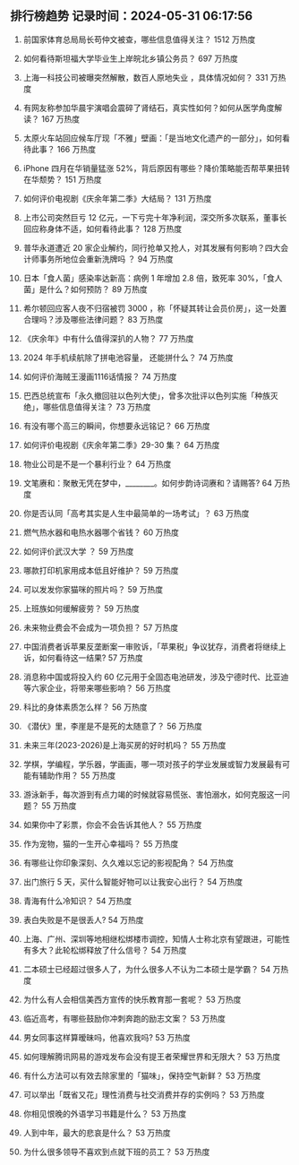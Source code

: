 
## 排行榜趋势 记录时间：2024-05-31 06:17:56
  
  1. 前国家体育总局局长苟仲文被查，哪些信息值得关注？ 1512 万热度
    
  2. 如何看待斯坦福大学毕业生上岸皖北乡镇公务员？ 697 万热度
    
  3. 上海一科技公司被曝突然解散，数百人原地失业 ，具体情况如何？ 331 万热度
    
  4. 有网友称参加华晨宇演唱会震碎了肾结石，真实性如何？如何从医学角度解读？ 167 万热度
    
  5. 太原火车站回应候车厅现「不雅」壁画：「是当地文化遗产的一部分」，如何看待此事？ 166 万热度
    
  6. iPhone 四月在华销量猛涨 52%，背后原因有哪些？降价策略能否帮苹果扭转在华颓势？ 151 万热度
    
  7. 如何评价电视剧《庆余年第二季》大结局？ 131 万热度
    
  8. 上市公司突然巨亏 12 亿元，一下亏完十年净利润，深交所多次联系，董事长回应称身体不适，如何看待此事？ 128 万热度
    
  9. 普华永道遭近 20 家企业解约，同行抢单又抢人，对其发展有何影响？四大会计师事务所地位会重新洗牌吗 ？ 94 万热度
    
  10. 日本「食人菌」感染率达新高：病例 1 年增加 2.8 倍，致死率 30%，「食人菌」是什么？如何预防？ 89 万热度
    
  11. 希尔顿回应客人夜不归宿被罚 3000 ，称「怀疑其转让会员价房」，这一处置合理吗？涉及哪些法律问题？ 83 万热度
    
  12. 《庆余年》中有什么值得深扒的人物？ 77 万热度
    
  13. 2024 年手机续航除了拼电池容量， 还能拼什么？ 74 万热度
    
  14. 如何评价海贼王漫画1116话情报？ 74 万热度
    
  15. 巴西总统宣布「永久撤回驻以色列大使」，曾多次批评以色列实施「种族灭绝」，哪些信息值得关注？ 73 万热度
    
  16. 有没有哪个高三的瞬间，你想要永远铭记？ 66 万热度
    
  17. 如何评价电视剧《庆余年第二季》29-30 集？ 64 万热度
    
  18. 物业公司是不是一个暴利行业？ 64 万热度
    
  19. 文笔赓和：聚散无凭在梦中，________。如何步韵诗词赓和？请赐答? 64 万热度
    
  20. 你是否认同「高考其实是人生中最简单的一场考试」？ 63 万热度
    
  21. 燃气热水器和电热水器哪个省钱？ 60 万热度
    
  22. 如何评价武汉大学 ？ 59 万热度
    
  23. 哪款打印机家用成本低且好维护？ 59 万热度
    
  24. 可以发发你家猫咪的照片吗？ 59 万热度
    
  25. 上班族如何缓解疲劳？ 59 万热度
    
  26. 未来物业费会不会成为一项负担？ 57 万热度
    
  27. 中国消费者诉苹果反垄断案一审败诉，「苹果税」争议犹存，消费者将继续上诉，如何看待这一结果? 57 万热度
    
  28. 消息称中国或将投入约 60 亿元用于全固态电池研发，涉及宁德时代、比亚迪等六家企业，将带来哪些影响？ 56 万热度
    
  29. 科比的身体素质怎么样？ 56 万热度
    
  30. 《潜伏》里，李崖是不是死的太随意了？ 56 万热度
    
  31. 未来三年(2023-2026)是上海买房的好时机吗？ 55 万热度
    
  32. 学棋，学编程，学乐器，学画画，哪一项对孩子的学业发展或智力发展最有可能有辅助作用？ 55 万热度
    
  33. 游泳新手，每次游到有点力竭的时候就容易慌张、害怕溺水，如何克服这一问题？ 55 万热度
    
  34. 如果你中了彩票，你会不会告诉其他人？ 55 万热度
    
  35. 作为宠物，猫的一生开心幸福吗？ 55 万热度
    
  36. 有哪些让你印象深刻、久久难以忘记的影视配角？ 54 万热度
    
  37. 出门旅行 5 天，买什么智能好物可以让我安心出行？ 54 万热度
    
  38. 青海有什么冷知识？ 54 万热度
    
  39. 表白失败是不是很丢人? 54 万热度
    
  40. 上海、广州、深圳等地相继松绑楼市调控，知情人士称北京有望跟进，可能性有多大？此轮松绑释放了什么信号？ 54 万热度
    
  41. 二本硕士已经超过很多人了，为什么很多人不认为二本硕士是学霸？ 54 万热度
    
  42. 为什么有人会相信美西方宣传的快乐教育那一套呢？ 53 万热度
    
  43. 临近高考，有哪些鼓励你冲刺奔跑的励志文案？ 53 万热度
    
  44. 男女同事这样算暧昧吗，他喜欢我吗? 53 万热度
    
  45. 如何理解腾讯网易的游戏发布会没有提王者荣耀世界和无限大？ 53 万热度
    
  46. 有什么方法可以有效去除家里的「猫味」，保持空气新鲜？ 53 万热度
    
  47. 可以举出「既省又花」理性消费与社交消费并存的实例吗？ 53 万热度
    
  48. 你相见恨晚的外语学习书籍是什么？ 53 万热度
    
  49. 人到中年，最大的悲哀是什么？ 53 万热度
    
  50. 为什么很多领导不喜欢到点就下班的员工？ 53 万热度
    